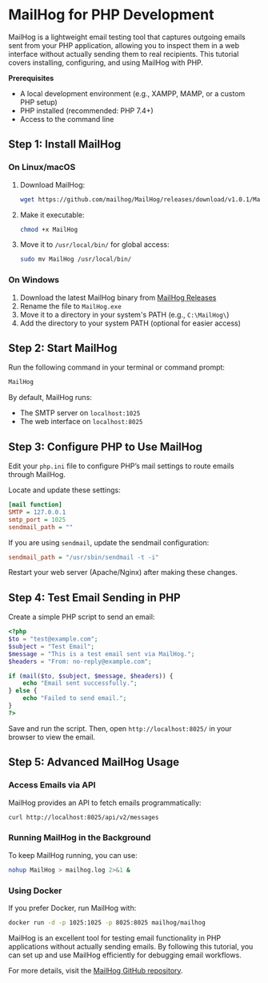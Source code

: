 # MailHog for PHP Development

MailHog is a lightweight email testing tool that captures outgoing emails sent from your PHP application, allowing you to inspect them in a web interface without actually sending them to real recipients. This tutorial covers installing, configuring, and using MailHog with PHP.

**Prerequisites**

- A local development environment (e.g., XAMPP, MAMP, or a custom PHP setup)
- PHP installed (recommended: PHP 7.4+)
- Access to the command line

## Step 1: Install MailHog

### On Linux/macOS
1. Download MailHog:
   ```sh
   wget https://github.com/mailhog/MailHog/releases/download/v1.0.1/MailHog_linux_amd64 -O MailHog
   ```
2. Make it executable:
   ```sh
   chmod +x MailHog
   ```
3. Move it to `/usr/local/bin/` for global access:
   ```sh
   sudo mv MailHog /usr/local/bin/
   ```

### On Windows
1. Download the latest MailHog binary from [MailHog Releases](https://github.com/mailhog/MailHog/releases)
2. Rename the file to `MailHog.exe`
3. Move it to a directory in your system's PATH (e.g., `C:\MailHog\`)
4. Add the directory to your system PATH (optional for easier access)

## Step 2: Start MailHog
Run the following command in your terminal or command prompt:
```sh
MailHog
```
By default, MailHog runs:
- The SMTP server on `localhost:1025`
- The web interface on `localhost:8025`

## Step 3: Configure PHP to Use MailHog
Edit your `php.ini` file to configure PHP’s mail settings to route emails through MailHog.

Locate and update these settings:
```ini
[mail function]
SMTP = 127.0.0.1
smtp_port = 1025
sendmail_path = ""
```

If you are using `sendmail`, update the sendmail configuration:
```ini
sendmail_path = "/usr/sbin/sendmail -t -i"
```

Restart your web server (Apache/Nginx) after making these changes.

## Step 4: Test Email Sending in PHP
Create a simple PHP script to send an email:

```php
<?php
$to = "test@example.com";
$subject = "Test Email";
$message = "This is a test email sent via MailHog.";
$headers = "From: no-reply@example.com";

if (mail($to, $subject, $message, $headers)) {
    echo "Email sent successfully.";
} else {
    echo "Failed to send email.";
}
?>
```

Save and run the script. Then, open `http://localhost:8025/` in your browser to view the email.

## Step 5: Advanced MailHog Usage
### Access Emails via API
MailHog provides an API to fetch emails programmatically:
```sh
curl http://localhost:8025/api/v2/messages
```

### Running MailHog in the Background
To keep MailHog running, you can use:
```sh
nohup MailHog > mailhog.log 2>&1 &
```

### Using Docker
If you prefer Docker, run MailHog with:
```sh
docker run -d -p 1025:1025 -p 8025:8025 mailhog/mailhog
```

MailHog is an excellent tool for testing email functionality in PHP applications without actually sending emails. By following this tutorial, you can set up and use MailHog efficiently for debugging email workflows.

For more details, visit the [MailHog GitHub repository](https://github.com/mailhog/MailHog).
